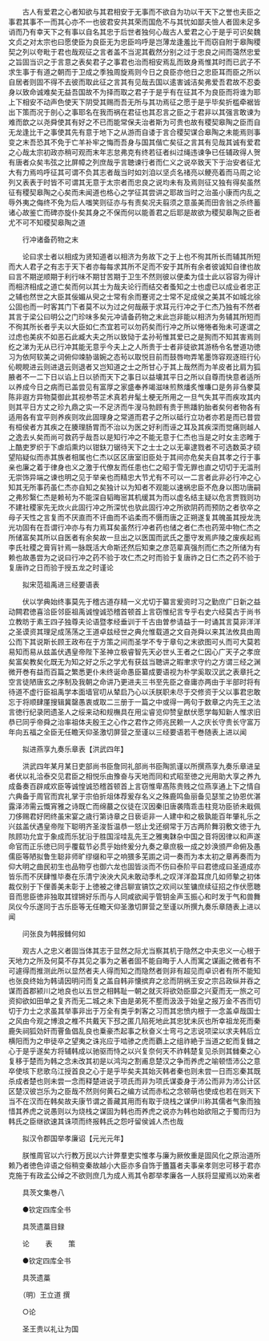 <!-- { "loadSidebar": true } -->
　　古人有爱君之心者知欲与其君相安于无事而不欲自为功以干天下之誉也夫臣之事君其事不一而其心亦不一也彼君安共其荣而国危不与其忧如鄙夫憸人者固未足多诮而乃有幸天下之有事以自名其忠于后世者独何心哉古人爱君之心于是乎可识矣魏文贞之对太宗也曰愿使臣为良臣无为忠臣呜呼是岂薄龙逢羞比干而窃自附于皋陶稷契之列以夸毗于君也哉观征之言者盖不当泥其截然分别之过于忠良之间而蔼然忠爱之旨固当识之于言意之表矣君子之事君也治而相安焉乱而致身焉惟其时而已武子不求生事于有道之朝而于卫成之季独周旋焉则今日之良臣亦他日之忠臣耳而臣之所以自居者则固不得不去彼而取此征之言其有见哉去国以逺害诚洁矣弗爱吾君故不忍委身以致命诚难矣无益吾国故不为择而取之君子于是乎有在征其不为良臣而将谁为耶上下相安不动声色使天下阴受其赐而吾无所与其功焉征之愿于是乎毕矣折槛牵裾皆出下策而况于剖心之事耶名在我而祸在君征也其忍言之臣之于君非以其强言敢谏为难而歆之以尧舜使其有好之不已而能常保夫治者斯为可贵也故有稷契皋陶之臣而自无龙逢比干之事使其先有意于地下之从游而自诿于言合稷契谋合皋陶之未能焉则事变之末吾恐其不免于亡羊补牢之悔而吾身与国其偕亡矣征之言其有见哉其诚有爱君之心哉太宗初政亦稍可观而末年志怠弗克有终若征者纠过绳违谏争已任辅政得人贺有唐者众矣韦弦之比屏幛之列庶哉乎言聴谏行者而仁义之说卒致天下于治安者征尤大有力焉呜呼征其可谓不负其志者哉当时如刘洎以坚贞名禇亮以鲠亮着而马周之论列又表表于时皆不可谓其无意于太宗者而忠良之说均未有及焉则征又独有得矣虽然征有稷契皋陶之心矣而未闻道也格心之学征其尝讲之耶故当时之治虽小康而内乱之辱外夷之侮终不免为后人嗤笑则征亦与有责矣况夫翦须之意虽美而田舎翁之杀终蓄诸心故鉴亡而碑亦旋仆矣其身之不保而何以能善君之后耶是故欲为稷契皋陶之臣者尤不可不知稷契皋陶之道 

　　行冲诸备药物之末

　　论曰求士者以相成为贤知道者以相济为务故下之于上也不徇其所长而辅其所短而大人君子之有志于天下者亦每每求其所不足而不安于其所有余者彼诚知自律也故曰言不期逆顺期于利行味不期甘苦期于卫生不然则彼以便柔为佳士此以容容为得计而相济相成之道亡矣而何以其士为哉夫论行而结交者蚤知之士也虚已以成业者忠正之辅也然世之大臣其佞媚从臾之士常有余而蹇谔之士常不足成侯之美其不如城北徐公固也而一时客其门下者莫不以为过之何哉蔽于求耳元行冲之于仁杰乃独有不然者其言于梁公曰明公之门珍味多矣元冲请备药物之末此岂非能以相济为务辅其所短而不徇其所长者乎夫以大臣如仁杰宜若可以勿药矣而行冲之所以惓惓者殆未可遂谓之过虑也美疢不如恶石此臧大夫之所以致恸于孟孙茍惟其爱已之是狥而不知其害焉则纥之涕为无从已行冲其能无意乎今夫上之人所贵于士者非徒欲其游杨令名誉道功徳习为依阿软美之词俯仰竦胁谐婉之态茍以取悦目前而鼓唇吻弄笔墨饰容观逐班行伈伈睍睍进云则进退云则退者又岂知道之士之所甘心于其上哉然而为羊皮者比肩为狐腋者不一二下日以谄上日以骄而天下之事日以益壊其平日之所以自尊而快意者适所以养成今日之病而已盖尝见有富厚之家盛奉养竭滋味煎熬燔炙惟嗛口是务非刍豢莫陈非遐方异物莫御此其视参苓芷术真若弁髦土梗无所用之一旦气失其平而疾攻其内则其平日方丈之珍九鼎之实一不足济而牛溲马勃顾有贵于熊蹯豹胎者矣何者物各有适用各有宜平则养疾则攻此固理身之常道而君子之所以砥行立功者亦若是而已昔尝有桓侯者方其疾之在腠理肠胃而不治以为医之好利而诬之耳及其疾深而觉痛则越人之逸去乆矣而尚可救药乎哉吾以是知行冲之不能无意于仁杰也当是之时女主恣睢于上酷吏罗织于下虐熖熏灼以钳鈇刀锯待天下之士士之以无辜逮戮者不可选数英才硕望陷疑似而赤其族者相属也仁杰以区区唐室旧臣处于其间亦危矣夫自其孝之行于事亲也廉之着于律身也义之激于代僚友而任患也仁之昭于雪无罪也直之切切于无滥刑无崇饰异端之谏也明之见于举亲也而精忠大节尤有不可以一二言者此非必行冲之心知其无所事药虽仁杰亦自知之矣独计以为知者不观能以速祸忠臣不危身以图功唐嗣之弗殄繄仁杰是赖茍为不能深自韬晦宻其机缓其为而以虚名结主疑以危言贾戮则功不建社稷家先无炊火此固行冲之所深忧也欤此固行冲之所欲阴药而预防之者欤卒之母子天性之言复而不厌直而不讦曲而不谄柔而不慑而唐之正朔遂复其魄虽其授龙洗光功固有在吾谓行冲亦与有力焉耳矣虽然行冲者药也储之者仁杰也药笼中物仁杰之所储富矣其所以自医者有余矣故一旦出之以医国而武氏之墨守发焉庐陵之废疾起焉李氏社稷之膏肓针焉一脉既活大命斯还然后知柬之彦范辈真强剂而仁杰之所储为有赖也故愚尝为之说曰行冲之药不验于攻仁杰之时而验于复唐祚之日仁杰之药不验于复唐祚之日而验于授五龙之时谨论

　　拟宋范祖禹进三经要语表

　　伏以学典始终事莫先于稽古道存精一义尤切于纂言爰资时习之勤庶广日新之益动闗君徳喜洽臣邻臣祖禹诚惶诚恐稽首顿首上言窃惟纪言专乎右史六经莫古于尚书立教昉于素王四子独尊夫论语暨孝经垂训于千古由曽参请益于一时诵其言莫非洋洋之圣谟资其理足成荡荡之王道卓兹经世之典允惟载道之文自尧舜以来其法攸具由周公而下其说斯长顾王政布在于方策之间而圣学不专于章句之末欲图可乆而可大莫若易知而易从兹盖伏遇皇帝陛下圣神立极睿智先天必世乆王者之仁因心广天子之孝庻矣富矣教矣化既无为知之好之乐之学尤有获兹当聴讲之暇聿求守约之方谓三经之渊微开巻有益而百篇之繁悉更仆未终诞命愚臣纂成要语视为朴学奚取汉武之表章托之空言徒陋唐玄之序制及我朝之命讲乃更进夫三书至先臣之奋庸亦两由于半部时将有待道不虚行臣祖禹学本面墙官叨从辇启乃心以沃朕职未尽于交修资于父以事君忠敢忘于将顺肆厪搜辑冀罄愚衷或取二三册于一篇之中或得一两句于数章之内先王之法言徳行纪录罔遗圣人之绥来动和规橅具在用尘睿览仰赞皇猷伏愿学每知新人惟求旧恭已同乎帝舜之治率祖体夫殷王之心作之君作之师兆民赖一人之庆长守贵长守富万年向五福之全臣无任瞻天仰圣激切屏营之至谨以三经要语若干巻随表上进以闻

　　拟进燕享九奏乐章表【洪武四年】

　　洪武四年某月某日吏部尚书臣詹同礼部尚书臣陶凯谨以所撰燕享九奏乐章进呈者伏以礼洽泰交见君臣之相悦乐由豫奋与天地而同和式昭至徳之光用助大享之养九成备奏百辟咸欢臣等诚惶诚恐稽首顿首上言窃惟卑髙陈贵贱之位燕享通上下之情自六典备于周官而宾礼掌于宗伯折俎体荐爰存名义之殊鹿鸣鱼丽备见瑟笙之协恩优湛露泽沛需云慨宵雅之诗既亡而绵蕞之仪徒在汉因秦旧唐袭隋乖击柱竞功臣骄未戢佩刀侈赐君好罔终虽宋宴之歳行第诗章之日亵讵非一人建中和之极孰能百年肇礼乐之兴兹盖伏遇皇帝陛下聪明齐圣浚哲温恭一怒止戈还纲常于万古两阶舞羽敷文徳于九陔顾功允宜于象成而乐犹沿于胜国淫哇乱先王之雅夷韎杂中国之音将因律以和声遂命官而正乐徳已同乎覆载节必贯乎始终爰分九奏之章庶极一成之妙涣颁严命俯及愚儒臣等陋拟鲁生聪非师旷缪缀和平之响猥多芜謭之词一奏而为本太初之章再奏而为仰大明之曲民初生也品物亨也御六龙也固皆淡而不伤曰泰阶平曰君徳成曰圣道成亦皆乐而不厌肆惟毕奏在乐清宁泱泱大风未敢动季札之叹洋洋盈耳庶几如师摰之初体裁仅别于下俚善美未彰于上徳被之律吕聊宣镐饮之欢间以笙镛庶续征招之作伏愿聴音而思臣徳非独取其铿锵好乐而与人同咸欲闻乎管钥金声玉振心和时发于气和兽舞凤仪今乐遂同于古乐臣等无任瞻天仰圣激切屏营之至谨以所撰九奏乐章随表上进以闻

　　问张良为韩报雠何如

　　观古人之忠义者固当体其志于显然之际尤当察其机于隐然之中夫忠义一心根于天地力之所及何莫不存其见之事为之著者固不能自晦于人人而寓之谋画之微者有不可遽得而推测此所以显然者夫人得而知之而隐然者则非有超见而卓识者有所不能知也张良终始为韩请因明问而复之盖自韩非懐摈弃之忿而阴祸王安之宗吕政纵并吞之谋而首郡颍川之地良也以五世之相韩耻一朝之就灭将欲効臣靡之兴夏而无一旅之可资抑欲如田单之复齐而无二城之未下由是弟死不塟而汲汲于始皇之报万金不吝而切切于力士之求虽其举事非出于万全有类乎刺客之习而其忠愤内根于一念盖卓哉国士之风由今观之博浪之椎不共戴天下邳之匿几陷死地此其忠犹未灰也所幸祖龙死而秦鹿失祠狐効奸而罾鱼倡乱良也乗豪杰起事之秋奋义士弯弓之志说项梁以求夫韩后立横阳而为之申徒卒之望夷之诛兆应于啮骖之虎而覇上之组祚絶于当道之蛇而复雠之心于是乎遂矣方将辅韩成以驰驱而恃之以兴复奈何天不祚韩楚复见杀则其雠秦之心复移于楚而为韩之念未改其初是以鸿沟之割甫息楚汉之争而养虎之喻顿悟沛公之意卒使垓下悲歌乌江授首良之心于是乎毕矣夫其始灭韩者秦也则未尝一日而忘秦其既杀成者楚也则未尝一念而释楚进说于项氏而非为项氏谋委身于沛公而非为沛公计区区楚汉彼岂乐为之臣哉不然则何黄石之编方试而赤松之念顿萌也使成也若在则天下当不在汉而在韩矣故夫康节谓之善藏其用而有取于烧栈之谋伊川称其儒者气象而独惜其养虎之说愚则以为烧栈之谋固为韩也而养虎之说亦为韩也始欲阻之于蜀而归为韩氏之臣继欲速其诛项而终报韩氏之怨吁留侯诚人杰也哉

　　拟汉令郡国举孝廉诏【元光元年】

　　朕惟周官以六行教万民以六计弊羣吏实惟孝与廉为厥攸重是固风化之原治道所赖乃者徳色谇语之俗稍变秦故越小大臣亦多自饰于簠簋者夫事亲孝则忠可移于君亦克施于有政孟公绰之不欲则庶几为成人焉其令郡举孝廉各一人朕将显擢焉以劝来者

　　具茨文集巻八

　　●钦定四库全书

　　具茨遗藁目録

　　论
　　表
　　策

　　●钦定四库全书

　　具茨遗藁

　　（明）王立道 撰

　　○论

　　圣王贵以礼让为国

